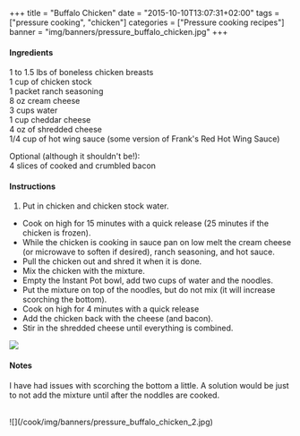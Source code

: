 +++
title = "Buffalo Chicken"
date = "2015-10-10T13:07:31+02:00"
tags = ["pressure cooking", "chicken"]
categories = ["Pressure cooking recipes"]
banner = "img/banners/pressure_buffalo_chicken.jpg"
+++

#### Ingredients
1 to 1.5 lbs of boneless chicken breasts  
1 cup of chicken stock  
1 packet ranch seasoning  
8 oz cream cheese  
3 cups water  
1 cup cheddar cheese  
4 oz of shredded cheese  
1/4 cup of hot wing sauce (some version of Frank's Red Hot Wing Sauce)  
  
Optional (although it shouldn't be!):  
4 slices of cooked and crumbled bacon  

#### Instructions
1. Put in chicken and chicken stock water.  
* Cook on high for 15 minutes with a quick release (25 minutes if the chicken is frozen).  
* While the chicken is cooking in sauce pan on low melt the cream cheese (or microwave to soften if desired), ranch seasoning, and hot sauce.  
* Pull the chicken out and shred it when it is done.  
* Mix the chicken with the mixture.  
* Empty the Instant Pot bowl, add two cups of water and the noodles.
* Put the mixture on top of the noodles, but do not mix (it will increase scorching the bottom).  
* Cook on high for 4 minutes with a quick release  
* Add the chicken back with the cheese (and bacon).  
* Stir in the shredded cheese until everything is combined.    
  
![](/cook/img/banners/pressure_buffalo_chicken.jpg)
  
#### Notes
I have had issues with scorching the bottom a little. A solution would be just to not add the mixture until after the noddles are cooked.  

<br>
![](/cook/img/banners/pressure_buffalo_chicken_2.jpg)

